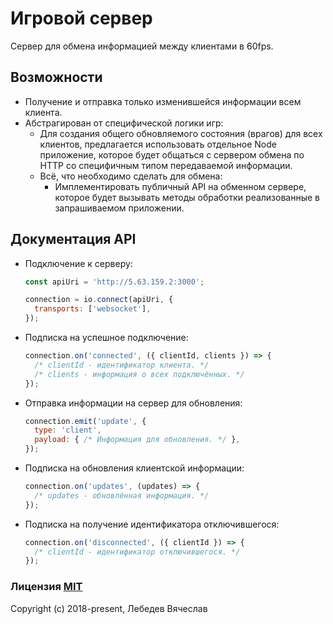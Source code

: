 # Игровой сервер
Сервер для обмена информацией между клиентами в 60fps.

## Возможности
* Получение и отправка только изменившейся информации всем клиента.
* Абстрагирован от специфической логики игр:
  * Для создания общего обновляемого состояния (врагов) для всех клиентов,
    предлагается использовать отдельное Node приложение, которое будет общаться
    с сервером обмена по HTTP со специфичным типом передаваемой информации.
  * Всё, что необходимо сделать для обмена:
    * Имплементировать публичный API на обменном сервере, которое будет вызывать
      методы обработки реализованные в запрашиваемом приложении.

## Документация API
* Подключение к серверу:
  ```js
  const apiUri = 'http://5.63.159.2:3000';

  connection = io.connect(apiUri, {
    transports: ['websocket'],
  });
  ```

* Подписка на успешное подключение:
  ```js
  connection.on('connected', ({ clientId, clients }) => {
    /* clientId - идентификатор клиента. */
    /* clients - информация о всех подключённых. */
  });
  ```

* Отправка информации на сервер для обновления:
  ```js
  connection.emit('update', {
    type: 'client',
    payload: { /* Информация для обновления. */ },
  });
  ```

* Подписка на обновления клиентской информации:
  ```js
  connection.on('updates', (updates) => {
    /* updates - обновлённая информация. */
  });
  ```

* Подписка на получение идентификатора отключившегося:
  ```js
  connection.on('disconnected', ({ clientId }) => {
    /* clientId - идентификатор отключившегося. */
  });
  ```

### Лицензия [MIT](http://opensource.org/licenses/MIT)
Copyright (c) 2018-present, Лебедев Вячеслав
